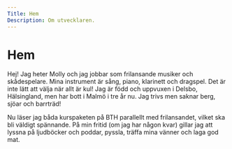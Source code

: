 ```yaml
---
Title: Hem
Description: Om utvecklaren.
---
```


Hem
==========================

Hej! Jag heter Molly och jag jobbar som frilansande musiker och skådespelare. Mina instrument är sång, piano, klarinett och dragspel. Det är inte lätt att välja när allt är kul! Jag är född och uppvuxen i Delsbo, Hälsingland, men har bott i Malmö i tre år nu. Jag trivs men saknar berg, sjöar och barrträd! 

Nu läser jag båda kurspaketen på BTH parallellt med frilansandet, vilket ska bli väldigt spännande. På min fritid (om jag har någon kvar) gillar jag att lyssna på ljudböcker och poddar, pyssla, träffa mina vänner och laga god mat. 